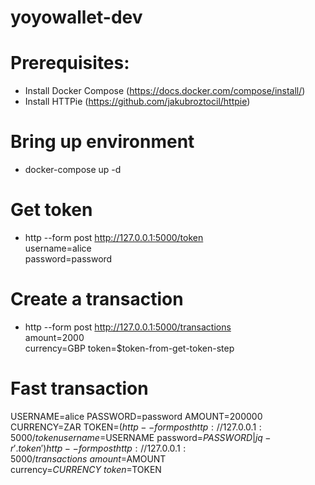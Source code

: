 # yoyowallet-dev

# Prerequisites:
  - Install Docker Compose (https://docs.docker.com/compose/install/)
  - Install HTTPie (https://github.com/jakubroztocil/httpie)

# Bring up environment
  - docker-compose up -d

# Get token
  - http --form post http://127.0.0.1:5000/token \
    username=alice \
    password=password

# Create a transaction
  - http --form post http://127.0.0.1:5000/transactions \
    amount=2000 \
    currency=GBP
    token=$token-from-get-token-step

# Fast transaction
USERNAME=alice
PASSWORD=password
AMOUNT=200000
CURRENCY=ZAR
TOKEN=$(http --form post http://127.0.0.1:5000/token username=$USERNAME password=$PASSWORD | jq -r '.token')
http --form post http://127.0.0.1:5000/transactions \
    amount=$AMOUNT \
    currency=$CURRENCY \
    token=$TOKEN